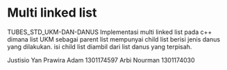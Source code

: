 # Multi linked list
TUBES_STD_UKM-DAN-DANUS
Implementasi multi linked list pada c++ dimana list UKM sebagai parent list mempunyai child list berisi jenis danus yang dilakukan. isi child list diambil dari list danus yang terpisah.

Justisio Yan Prawira Adam 1301174597
Arbi Nourman 1301174030
